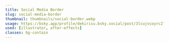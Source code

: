 ```yaml
---
title: Social Media Border
slug: social-media-border
thumbnail: thumbnails/social-border.webp
usage: https://bsky.app/profile/dekirisu.bsky.social/post/3lcujvcoyrc2l
used: [illustrator, after-effects]
classes: bg-contain
---
```

